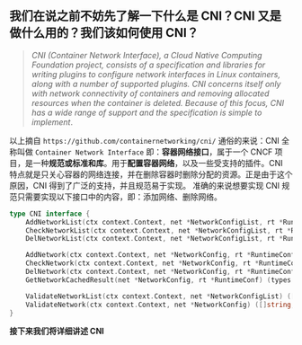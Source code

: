 ## 我们在说之前不妨先了解一下什么是 CNI？CNI 又是做什么用的？我们该如何使用 CNI？

> *CNI (Container Network Interface), a Cloud Native Computing Foundation project, consists of a specification and libraries for writing 
plugins to configure network interfaces in Linux containers, along with a number of supported plugins. CNI concerns itself only with 
network connectivity of containers and removing allocated resources when the container is deleted. Because of this focus, CNI has a wide 
range of support and the specification is simple to implement*.

以上摘自 `https://github.com/containernetworking/cni/` 通俗的来说：CNI 全称叫做 `Container Network Interface` 即：**容器网络接口**，属于一个 
CNCF 项目，是一种**规范或标准和库**。用于**配置容器网络**，以及一些受支持的插件。CNI 特点就是只关心容器的网络连接，并在删除容器时删除分配的资源。正是由于这个原因，CNI 得到了广泛的支持，并且规范易于实现。
准确的来说想要实现 CNI 规范只需要实现以下接口中的内容，即：添加网络、删除网络。

```go
type CNI interface {
	AddNetworkList(ctx context.Context, net *NetworkConfigList, rt *RuntimeConf) (types.Result, error)
	CheckNetworkList(ctx context.Context, net *NetworkConfigList, rt *RuntimeConf) error
	DelNetworkList(ctx context.Context, net *NetworkConfigList, rt *RuntimeConf) error

	AddNetwork(ctx context.Context, net *NetworkConfig, rt *RuntimeConf) (types.Result, error)
	CheckNetwork(ctx context.Context, net *NetworkConfig, rt *RuntimeConf) error
	DelNetwork(ctx context.Context, net *NetworkConfig, rt *RuntimeConf) error
	GetNetworkCachedResult(net *NetworkConfig, rt *RuntimeConf) (types.Result, error)

	ValidateNetworkList(ctx context.Context, net *NetworkConfigList) ([]string, error)
	ValidateNetwork(ctx context.Context, net *NetworkConfig) ([]string, error)
}
```

**接下来我们将详细讲述 CNI**
